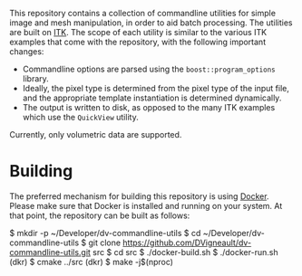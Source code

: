 This repository contains a collection of commandline utilities for simple image and mesh manipulation, in order to aid batch processing.  The utilities are built on [ITK](https://itk.org/Doxygen/html/index.html).  The scope of each utility is similar to the various ITK examples that come with the repository, with the following important changes:

- Commandline options are parsed using the `boost::program_options` library.
- Ideally, the pixel type is determined from the pixel type of the input file, and the appropriate template instantiation is determined dynamically.
- The output is written to disk, as opposed to the many ITK examples which use the `QuickView` utility.

Currently, only volumetric data are supported.

# Building

The preferred mechanism for building this repository is using [Docker](https://www.docker.com/).  Please make sure that Docker is installed and running on your system.  At that point, the repository can be built as follows:

$ mkdir -p ~/Developer/dv-commandline-utils
$ cd ~/Developer/dv-commandline-utils
$ git clone https://github.com/DVigneault/dv-commandline-utils.git src
$ cd src
$ ./docker-build.sh
$ ./docker-run.sh
(dkr) $ cmake ../src
(dkr) $ make -j$(nproc)

